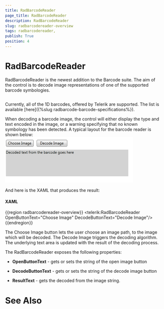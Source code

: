 ```yaml
---
title: RadBarcodeReader 
page_title: RadBarcodeReader 
description: RadBarcodeReader 
slug: radbarcodereader-overview
tags: radbarcodereader,
publish: True
position: 4
---
```


# RadBarcodeReader 



RadBarcodeReader is the newest addition to the Barcode suite. The aim of the control is to decode
        image representations of one of the supported barcode symbologies.
      

## 

Currently, all of the 1D barcodes, offered by Telerik are supported.
          The list is available [here]({%slug radbarcode-barcode-specifications%}).
        

When decoding a barcode image, the control will either display the type and text encoded in the image,
          or a warning specifying that no known symbology has been detected.
          A typical layout for the barcode reader is shown below:
        ![Rad Barcode Reader-overview](images/RadBarcodeReader-overview.png)

And here is the XAML that produces the result:
        

#### __XAML__

{{region radbarcodereader-overview}}
	<!--The values below are the default ones, so you do not need to specify them-->
	<telerik:RadBarcodeReader OpenButtonText="Choose Image" DecodeButtonText="Decode Image"/>
	{{endregion}}



The Choose Image button lets the user choose an image path, to the image which will be decoded.
          The Decode Image triggers the decoding algorithm. The underlying text area is updated
          with the result of the decoding process.
        

The RadBarcodeReader exposes the following properties:
        

* __OpenButtonText__ - gets or sets the string of the open image button
            

* __DecodeButtonText__ - gets or sets the string of the decode image button
            

* __ResultText__ - gets the decoded from the image string.
            

# See Also
